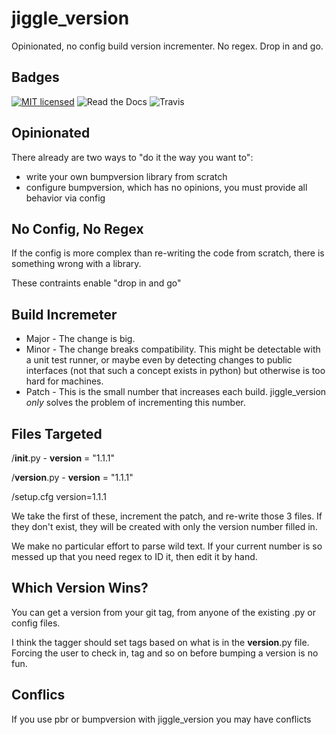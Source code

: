 # jiggle_version
Opinionated, no config build version incrementer. No regex. Drop in and go.

Badges
------
[![MIT licensed](https://img.shields.io/badge/license-MIT-blue.svg)](https://raw.githubusercontent.com/hyperium/hyper/master/LICENSE) ![Read the Docs](https://img.shields.io/readthedocs/pip.svg) ![Travis](https://travis-ci.com/matthewdeanmartin/jiggle_version.svg?branch=master)


Opinionated
-----------
There already are two ways to "do it the way you want to": 

- write your own bumpversion library from scratch
- configure bumpversion, which has no opinions, you must provide all behavior via config

No Config, No Regex
-------------------
If the config is more complex than re-writing the code from scratch, there is something wrong with a library.

These contraints enable "drop in and go"

Build Incremeter
----------------
 - Major - The change is big.
 - Minor - The change breaks compatibility. This might be detectable with a unit test runner,  or maybe even by detecting
changes to public interfaces (not that such a concept exists in python) but otherwise is too hard for machines.
 - Patch - This is the small number that increases each build. jiggle_version *only* solves the problem of incrementing this
number.

Files Targeted
--------------
/__init__.py  - __version__ = "1.1.1"

/__version__.py - __version__ = "1.1.1"

/setup.cfg  version=1.1.1

We take the first of these, increment the patch, and re-write those 3 files. If they don't exist, they will be created
with only the version number filled in.

We make no particular effort to parse wild text. If your current number is so messed up that you need regex to ID it,
then edit it by hand.

Which Version Wins?
------------------
You can get a version from your git tag, from anyone of the existing .py or config files.

I think the tagger should set tags based on what is in the __version__.py file. Forcing the user to check in, tag
and so on before bumping a version is no fun.

Conflics
--------
If you use pbr or bumpversion with jiggle_version you may have conflicts



